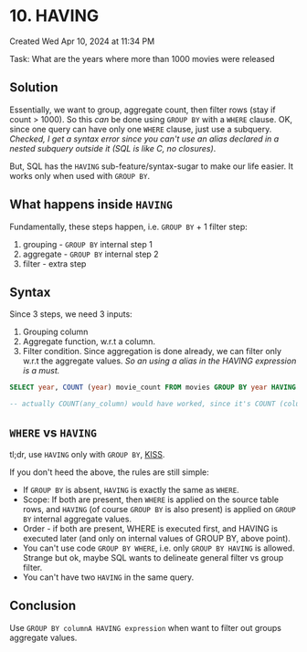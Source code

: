 # 10. HAVING
Created Wed Apr 10, 2024 at 11:34 PM

Task: What are the years where more than 1000 movies were released

## Solution
Essentially, we want to group, aggregate count, then filter rows (stay if count > 1000).
So this *can* be done using `GROUP BY` with a `WHERE` clause. OK, since one query can have only one `WHERE` clause, just use a subquery. *Checked, I get a syntax error since you can't use an alias declared in a nested subquery outside it (SQL is like C, no closures)*.

But, SQL has the `HAVING` sub-feature/syntax-sugar to make our life easier.
It works only when used with `GROUP BY`.

## What happens inside `HAVING`
Fundamentally, these steps happen, i.e. `GROUP BY` + 1 filter step:
1. grouping - `GROUP BY` internal step 1
2. aggregate - `GROUP BY` internal step 2
3. filter - extra step 


## Syntax
Since 3 steps, we need 3 inputs:
1. Grouping column
2. Aggregate function, w.r.t a column.
3. Filter condition. Since aggregation is done already, we can filter only w.r.t the aggregate values. *So an using a alias in the HAVING expression is a must.*

```sql
SELECT year, COUNT (year) movie_count FROM movies GROUP BY year HAVING movie_count > 1000;

-- actually COUNT(any_column) would have worked, since it's COUNT (column or value doesn't matter)
```

## `WHERE` vs `HAVING`
tl;dr, use `HAVING` only with `GROUP BY`, [KISS](https://en.wikipedia.org/wiki/KISS_principle).

If you don't heed the above, the rules are still simple:
- If `GROUP BY` is absent, `HAVING` is exactly the same as `WHERE`.
- Scope: If both are present, then `WHERE` is applied on the source table rows, and `HAVING` (of course `GROUP BY` is also present) is applied on `GROUP BY` internal aggregate values.
- Order - if both are present, WHERE is executed first, and HAVING is executed later (and only on internal values of GROUP BY, above point).
- You can't use code `GROUP BY WHERE`, i.e. only `GROUP BY HAVING` is allowed. Strange but ok, maybe SQL wants to delineate general filter vs group filter.
- You can't have two `HAVING` in the same query.

## Conclusion
 Use `GROUP BY columnA HAVING expression` when want to filter out groups aggregate values.